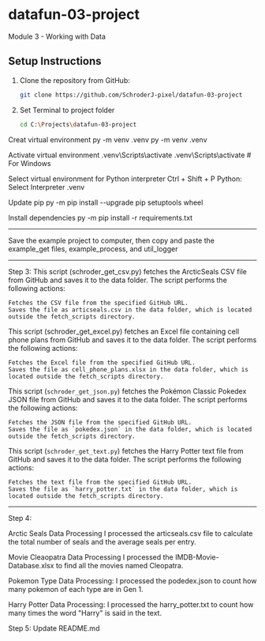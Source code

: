 # datafun-03-project
Module 3 - Working with Data

## Setup Instructions

1. Clone the repository from GitHub:
   ```bash
   git clone https://github.com/SchroderJ-pixel/datafun-03-project

2. Set Terminal to project folder
    ```bash
    cd C:\Projects\datafun-03-project

Creat virtual environment py -m venv .venv
    py -m venv .venv

Activate virtual environment .venv\Scripts\activate
    .venv\Scripts\activate  # For Windows

Select virtual environment for Python interpreter Ctrl + Shift + P Python: Select Interpreter .venv

Update pip py -m pip install --upgrade pip setuptools wheel

Install dependencies py -m pip install -r requirements.txt

********

Save the example project to computer, then copy and paste the example_get files, example_process, and util_logger

********
Step 3:
This script (schroder_get_csv.py) fetches the ArcticSeals CSV file from GitHub and saves it to the data folder. The script performs the following actions:

    Fetches the CSV file from the specified GitHub URL.
    Saves the file as articseals.csv in the data folder, which is located outside the fetch_scripts directory.

This script (schroder_get_excel.py) fetches an Excel file containing cell phone plans from GitHub and saves it to the data folder. The script performs the following actions:

    Fetches the Excel file from the specified GitHub URL.
    Saves the file as cell_phone_plans.xlsx in the data folder, which is located outside the fetch_scripts directory.

This script (`schroder_get_json.py`) fetches the Pokémon Classic Pokedex JSON file from GitHub and saves it to the data folder. The script performs the following actions:

    Fetches the JSON file from the specified GitHub URL.
    Saves the file as `pokedex.json` in the data folder, which is located outside the fetch_scripts directory.


This script (`schroder_get_text.py`) fetches the Harry Potter text file from GitHub and saves it to the data folder. The script performs the following actions:

    Fetches the text file from the specified GitHub URL.
    Saves the file as `harry_potter.txt` in the data folder, which is located outside the fetch_scripts directory.
*******
Step 4:

Arctic Seals Data Processing
I processed the articseals.csv file to calculate the total number of seals and the average seals per entry.

Movie Cleaopatra Data Processing 
I processed the IMDB-Movie-Database.xlsx to find all the movies named Cleopatra.

Pokemon Type Data Processing:
I processed the podedex.json to count how many pokemon of each type are in Gen 1.

Harry Potter Data Processing:
I processed the harry_potter.txt to count how many times the word "Harry" is said in the text. 

Step 5: 
Update README.md






